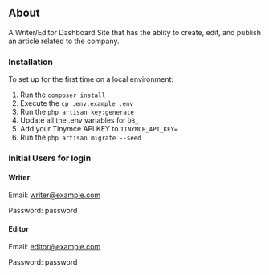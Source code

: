 ## About

A Writer/Editor Dashboard Site that has the ablity to create, edit, and publish an article related to the company.

### Installation

To set up for the first time on a local environment:

1. Run the `composer install`
2. Execute the `cp .env.example .env`
3. Run the `php artisan key:generate`
4. Update all the .env variables for `DB_`
5. Add your Tinymce API KEY to `TINYMCE_API_KEY=`
6. Run the `php artisan migrate --seed`

### Initial Users for login

#### Writer
Email: writer@example.com

Password: password

#### Editor
Email: editor@example.com

Password: password
